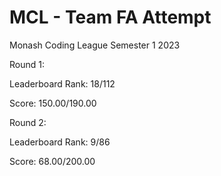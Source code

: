 # MCL - Team FA Attempt
Monash Coding League Semester 1 2023

Round 1:

Leaderboard Rank: 18/112

Score: 150.00/190.00

Round 2:

Leaderboard Rank: 9/86

Score: 68.00/200.00
